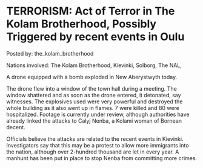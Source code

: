 # TERRORISM: Act of Terror in The Kolam Brotherhood, Possibly Triggered by recent events in Oulu

Posted by: the_kolam_brotherhood

Nations involved: The Kolam Brotherhood, Kievinki, Solborg, The NAL, 

A drone equipped with a bomb exploded in New Aberystwyth today.

The drone flew into a window of the town hall during a meeting. The window shattered and as soon as the drone entered, it detonated, say witnesses. The explosives used were very powerful and destroyed the whole building as it also went up in flames. 7 were killed and 80 were hospitalized. Footage is currently under review, although authorities have already linked the attacks to Calyj Nenba, a Kolami woman of Bornean decent. 

Officials believe the attacks are related to the recent events in Kievinki. Investigators say that this may be a protest to allow more immigrants into the nation, although over 2-hundred thousand are let in every year. A manhunt has been put in place to stop Nenba from committing more crimes.